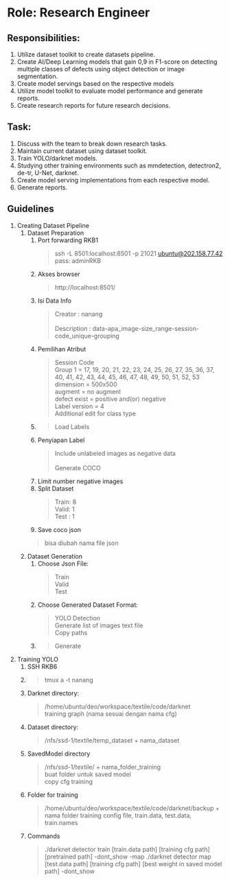 Role: Research Engineer
=======================
Responsibilities:
-----------------
1. Utilize dataset toolkit to create datasets pipeline.
2.	Create AI/Deep Learning models that gain 0,9 in F1-score on detecting multiple classes of defects using object detection or image segmentation.
3.	Create model servings based on the respective models
4.	Utilize model toolkit to evaluate model performance and generate reports.
5.	Create research reports for future research decisions.

Task:
-----
1.	Discuss with the team to break down research tasks.
2.	Maintain current dataset using dataset toolkit.
3.	Train YOLO/darknet models.
4.	Studying other training environments such as mmdetection, detectron2, de-tr, U-Net, darknet.
5.	Create model serving implementations from each respective model.
6.	Generate reports.

Guidelines
----------
1. Creating Dataset Pipeline
   1. Dataset Preparation
      1. Port forwarding RKB1
         > ssh -L 8501:localhost:8501 -p 21021 ubuntu@202.158.77.42\
         > pass: adminRKB
      2. Akses browser
         > http://localhost:8501/
      3. Isi Data Info
         > Creator : nanang\
         > \
         > Description : data-apa_image-size_range-session-code_unique-grouping
      4. Pemilihan Atribut
         > Session Code \
            > Group 1 =  17, 19, 20, 21, 22, 23, 24, 25, 26, 27, 35, 36, 37, 40, 41, 42, 43, 44, 45, 46, 47, 48, 49, 50, 51, 52, 53\
         > dimension = 500x500\
         > augment = no augment\
         > defect exist = positive and(or) negative\
         > Label version = 4\
         > Additional edit for class type
      5. > Load Labels
      6. Penyiapan Label
         > Include unlabeled images as negative data\
         > \
         > Generate COCO
      7. Limit number negative images
      8. Split Dataset
         > Train: 8\
         > Valid: 1\
         > Test : 1
      9.  Save coco json
         > bisa diubah nama file json
   2. Dataset Generation
      1. Choose Json File:
         > Train\
         > Valid\
         > Test 
      2. Choose Generated Dataset Format:
         > YOLO Detection\
         > Generate list of images text file\
         > Copy paths
      3. > Generate
2. Training YOLO
   1. SSH RKB6
   2. > tmux a -t nanang
   3. Darknet directory:
      > /home/ubuntu/deo/workspace/textile/code/darknet\
      > training graph (nama sesuai dengan nama cfg)
   4. Dataset directory:
      > /nfs/ssd-1/textile/temp_dataset + nama_dataset
   5. SavedModel directory
      > /nfs/ssd-1/textile/ + nama_folder_training\
      > buat folder untuk saved model\
      > copy cfg training
   6. Folder for training
      > /home/ubuntu/deo/workspace/textile/code/darknet/backup + nama folder training
      > config file, train.data, test.data, train.names
   7. Commands
      > ./darknet detector train [train.data path] [training cfg path] [pretrained path] -dont_show -map
      > ./darknet detector map [test.data path] [training cfg path] [best weight in saved model path] -dont_show
